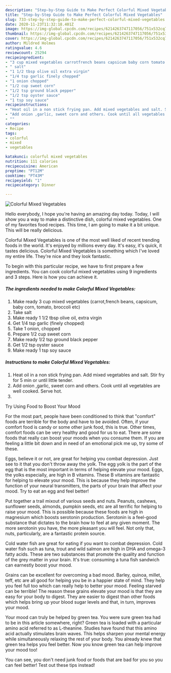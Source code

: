 ```yaml
---
description: "Step-by-Step Guide to Make Perfect Colorful Mixed Vegetables"
title: "Step-by-Step Guide to Make Perfect Colorful Mixed Vegetables"
slug: 733-step-by-step-guide-to-make-perfect-colorful-mixed-vegetables
date: 2020-11-23T11:32:18.401Z
image: https://img-global.cpcdn.com/recipes/6214263747117056/751x532cq70/colorful-mixed-vegetables-recipe-main-photo.jpg
thumbnail: https://img-global.cpcdn.com/recipes/6214263747117056/751x532cq70/colorful-mixed-vegetables-recipe-main-photo.jpg
cover: https://img-global.cpcdn.com/recipes/6214263747117056/751x532cq70/colorful-mixed-vegetables-recipe-main-photo.jpg
author: Mildred Holmes
ratingvalue: 4.6
reviewcount: 25294
recipeingredient:
- "3 cup mixed vegetables carrotfrench beans capsicum baby corn tomato broccoli etc"
- " salt"
- "1 1/2 tbsp olive oil extra virgin"
- "1/4 tsp garlic finely chopped"
- "1 onion chopped"
- "1/2 cup sweet corn"
- "1/2 tsp ground black pepper"
- "1/2 tsp oyster sauce"
- "1 tsp soy sauce"
recipeinstructions:
- "Heat oil in a non stick frying pan. Add mixed vegetables and salt. Stir fry for 5 min or until little tender."
- "Add onion ,garlic, sweet corn and others. Cook until all vegetables are well cooked. Serve hot."
- ""
categories:
- Recipe
tags:
- colorful
- mixed
- vegetables

katakunci: colorful mixed vegetables 
nutrition: 111 calories
recipecuisine: American
preptime: "PT12M"
cooktime: "PT43M"
recipeyield: "1"
recipecategory: Dinner

---
```



![Colorful Mixed Vegetables](https://img-global.cpcdn.com/recipes/6214263747117056/751x532cq70/colorful-mixed-vegetables-recipe-main-photo.jpg)

Hello everybody, I hope you're having an amazing day today. Today, I will show you a way to make a distinctive dish, colorful mixed vegetables. One of my favorites food recipes. This time, I am going to make it a bit unique. This will be really delicious.

Colorful Mixed Vegetables is one of the most well liked of recent trending foods in the world. It's enjoyed by millions every day. It's easy, it's quick, it tastes delicious. Colorful Mixed Vegetables is something which I've loved my entire life. They're nice and they look fantastic.




To begin with this particular recipe, we have to first prepare a few ingredients. You can cook colorful mixed vegetables using 9 ingredients and 3 steps. Here is how you can achieve it.

<!--inarticleads1-->

##### The ingredients needed to make Colorful Mixed Vegetables:

1. Make ready 3 cup mixed vegetables (carrot,french beans, capsicum, baby corn, tomato, broccoli etc)
1. Take  salt
1. Make ready 1 1/2 tbsp olive oil, extra virgin
1. Get 1/4 tsp garlic (finely chopped)
1. Take 1 onion, chopped
1. Prepare 1/2 cup sweet corn
1. Make ready 1/2 tsp ground black pepper
1. Get 1/2 tsp oyster sauce
1. Make ready 1 tsp soy sauce




<!--inarticleads2-->

##### Instructions to make Colorful Mixed Vegetables:

1. Heat oil in a non stick frying pan. Add mixed vegetables and salt. Stir fry for 5 min or until little tender.
1. Add onion ,garlic, sweet corn and others. Cook until all vegetables are well cooked. Serve hot.
1. 




Try Using Food to Boost Your Mood


For the most part, people have been conditioned to think that "comfort" foods are terrible for the body and have to be avoided. Often, if your comfort food is candy or some other junk food, this is true. Other times, comfort foods can be very healthy and good for us to eat. There are some foods that really can boost your moods when you consume them. If you are feeling a little bit down and in need of an emotional pick me up, try some of these.

Eggs, believe it or not, are great for helping you combat depression. Just see to it that you don't throw away the yolk. The egg yolk is the part of the egg that is the most important in terms of helping elevate your mood. Eggs, the yolks especially, are high in B vitamins. These B vitamins are fantastic for helping to elevate your mood. This is because they help improve the function of your neural transmitters, the parts of your brain that affect your mood. Try to eat an egg and feel better!

Put together a trail mixout of various seeds and nuts. Peanuts, cashews, sunflower seeds, almonds, pumpkin seeds, etc are all terrific for helping to raise your mood. This is possible because these foods are high in magnesium which boosts serotonin production. Serotonin is a feel-good substance that dictates to the brain how to feel at any given moment. The more serotonin you have, the more pleasant you will feel. Not only that, nuts, particularly, are a fantastic protein source.

Cold water fish are great for eating if you want to combat depression. Cold water fish such as tuna, trout and wild salmon are high in DHA and omega-3 fatty acids. These are two substances that promote the quality and function of the grey matter in your brain. It's true: consuming a tuna fish sandwich can earnestly boost your mood. 

Grains can be excellent for overcoming a bad mood. Barley, quinoa, millet, teff, etc are all good for helping you be in a happier state of mind. They help you feel full too which can really help to better your mood. Feeling starved can be terrible! The reason these grains elevate your mood is that they are easy for your body to digest. They are easier to digest than other foods which helps bring up your blood sugar levels and that, in turn, improves your mood.

Your mood can truly be helped by green tea. You were sure green tea had to be in this article somewhere, right? Green tea is loaded with a particular amino acid referred to as L-theanine. Studies have found that this amino acid actually stimulates brain waves. This helps sharpen your mental energy while simultaneously relaxing the rest of your body. You already knew that green tea helps you feel better. Now you know green tea can help improve your mood too!

You can see, you don't need junk food or foods that are bad for you so you can feel better! Test out  these tips  instead!


